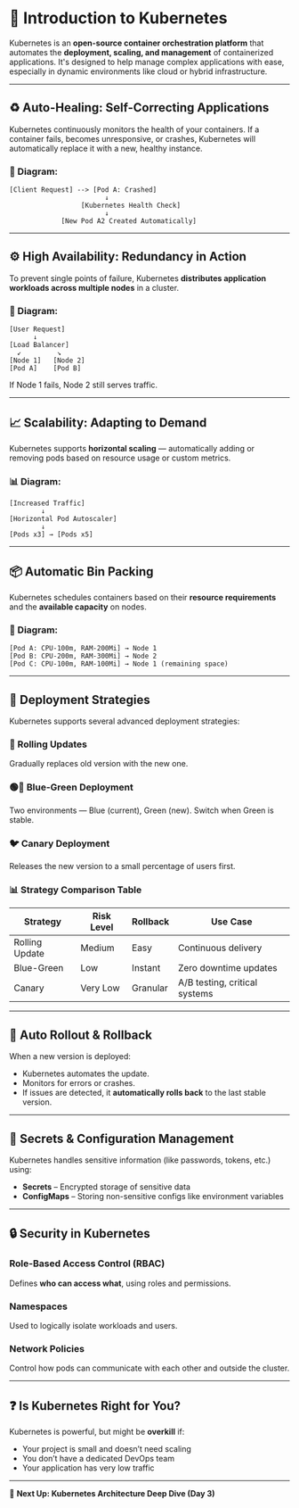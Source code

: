 
# 🧠 Introduction to Kubernetes

Kubernetes is an **open-source container orchestration platform** that automates the **deployment, scaling, and management** of containerized applications. It's designed to help manage complex applications with ease, especially in dynamic environments like cloud or hybrid infrastructure.

---

## ♻️ Auto-Healing: Self-Correcting Applications

Kubernetes continuously monitors the health of your containers. If a container fails, becomes unresponsive, or crashes, Kubernetes will automatically replace it with a new, healthy instance.

### 🔁 Diagram:
```
[Client Request] --> [Pod A: Crashed]
                        ↓
                  [Kubernetes Health Check]
                        ↓
             [New Pod A2 Created Automatically]
```
---

## ⚙️ High Availability: Redundancy in Action

To prevent single points of failure, Kubernetes **distributes application workloads across multiple nodes** in a cluster.

### 📶 Diagram:
```
[User Request]
      ↓
[Load Balancer]
  ↙         ↘
[Node 1]   [Node 2]
[Pod A]    [Pod B]
```

If Node 1 fails, Node 2 still serves traffic.

---

## 📈 Scalability: Adapting to Demand

Kubernetes supports **horizontal scaling** — automatically adding or removing pods based on resource usage or custom metrics.

### 📊 Diagram:
```
[Increased Traffic]
        ↓
[Horizontal Pod Autoscaler]
        ↓
[Pods x3] → [Pods x5]
```

---

## 📦 Automatic Bin Packing

Kubernetes schedules containers based on their **resource requirements** and the **available capacity** on nodes.

### 🧩 Diagram:
```
[Pod A: CPU-100m, RAM-200Mi] → Node 1
[Pod B: CPU-200m, RAM-300Mi] → Node 2
[Pod C: CPU-100m, RAM-100Mi] → Node 1 (remaining space)
```

---

## 🚀 Deployment Strategies

Kubernetes supports several advanced deployment strategies:

### 🔁 Rolling Updates
Gradually replaces old version with the new one.

### 🟢🔵 Blue-Green Deployment
Two environments — Blue (current), Green (new). Switch when Green is stable.

### 🐦 Canary Deployment
Releases the new version to a small percentage of users first.

### 📊 Strategy Comparison Table

| Strategy           | Risk Level | Rollback | Use Case                         |
|--------------------|------------|----------|----------------------------------|
| Rolling Update     | Medium     | Easy     | Continuous delivery               |
| Blue-Green         | Low        | Instant  | Zero downtime updates            |
| Canary             | Very Low   | Granular | A/B testing, critical systems     |

---

## 🔁 Auto Rollout & Rollback

When a new version is deployed:

- Kubernetes automates the update.
- Monitors for errors or crashes.
- If issues are detected, it **automatically rolls back** to the last stable version.

---

## 🔐 Secrets & Configuration Management

Kubernetes handles sensitive information (like passwords, tokens, etc.) using:

- **Secrets** – Encrypted storage of sensitive data
- **ConfigMaps** – Storing non-sensitive configs like environment variables

---

## 🔒 Security in Kubernetes

### Role-Based Access Control (RBAC)
Defines **who can access what**, using roles and permissions.

### Namespaces
Used to logically isolate workloads and users.

### Network Policies
Control how pods can communicate with each other and outside the cluster.

---

## ❓ Is Kubernetes Right for You?

Kubernetes is powerful, but might be **overkill** if:

- Your project is small and doesn’t need scaling
- You don’t have a dedicated DevOps team
- Your application has very low traffic

---

📌 **Next Up: Kubernetes Architecture Deep Dive (Day 3)**

